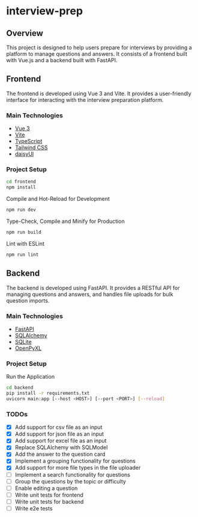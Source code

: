 # interview-prep

## Overview

This project is designed to help users prepare for interviews by providing a platform to manage questions and answers. It consists of a frontend built with Vue.js and a backend built with FastAPI.

## Frontend

The frontend is developed using Vue 3 and Vite. It provides a user-friendly interface for interacting with the interview preparation platform.

### Main Technologies

- [Vue 3](https://vuejs.org/guide/quick-start)
- [Vite](https://vite.dev/)
- [TypeScript](https://www.typescriptlang.org/)
- [Tailwind CSS](https://tailwindcss.com/)
- [daisyUI](https://daisyui.com/)

### Project Setup

```sh
cd frontend
npm install
```

Compile and Hot-Reload for Development
```sh
npm run dev
```

Type-Check, Compile and Minify for Production
```sh
npm run build
```

Lint with ESLint
```sh
npm run lint
```

## Backend
The backend is developed using FastAPI. It provides a RESTful API for managing questions and answers, and handles file uploads for bulk question imports.

### Main Technologies
- [FastAPI](https://fastapi.tiangolo.com/tutorial/first-steps/)
- [SQLAlchemy](https://docs.sqlalchemy.org/en/20/orm/)
- [SQLite](https://www.sqlite.org/)
- [OpenPyXL](https://openpyxl.readthedocs.io/en/stable/)

### Project Setup
Run the Application
```sh
cd backend
pip install -r requirements.txt
uvicorn main:app [--host <HOST>] [--port <PORT>] [--reload]
```

### TODOs
- [x] Add support for csv file as an input
- [x] Add support for json file as an input
- [x] Add support for excel file as an input
- [x] Replace SQLAlchemy with SQLModel
- [x] Add the answer to the question card 
- [x] Implement a grouping functionality for questions
- [x] Add support for more file types in the file uploader
- [ ] Implement a search functionality for questions
- [ ] Group the questions by the topic or difficulty
- [ ] Enable editing a question
- [ ] Write unit tests for frontend
- [ ] Write unit tests for backend
- [ ] Write e2e tests

